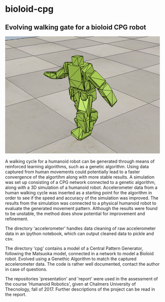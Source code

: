# bioloid-cpg
## Evolving walking gate for a bioloid CPG robot

![screenshot](Report/include/figure/auxiliary/frontpage.png?raw=true "screenshot")

A walking cycle for a humanoid robot can be generated through means of reinforced learning algorithms, such as a genetic algorithm. Using data captured from human movements could potentially lead to a faster convergence of the algortihm along with more stable results. A simulation was set up consisting of a CPG network connected to a genetic algorithm, along with a 3D simulation of a humanoid robot. Accelerometer data from a human walking cycle was inserted as a starting point for the algorithm in order to see if the speed and accuracy of the simulation was improved. The results from the simulation was connected to a physical humanoid robot to evaluate the generated movement pattern. Although the results were found to be unstable, the method does show potential for improvement and refinement.

The directory 'accelerometer' handles data cleaning of raw accelerometer data in an ipython notebook, which can output cleaned data to pickle and csv.

The directory 'cpg' contains a model of a Central Pattern Generator, following the Matsuoka model, connected in a network to model a Bioloid robot. Evolved using a Genethic Algorithm to match the captured accelerometer data. The code is rather well documented, contact the author in case of questions.

The repositories 'presentation' and 'report' were used in the assessment of the course 'Humanoid Robotics', given at Chalmers University of Thecnology, fall of 2017. Further descriptions of the project can be read in the report.